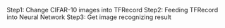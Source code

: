Step1: Change CIFAR-10 images into TFRecord
Step2: Feeding TFRecord into Neural Network
Step3: Get image recognizing result
